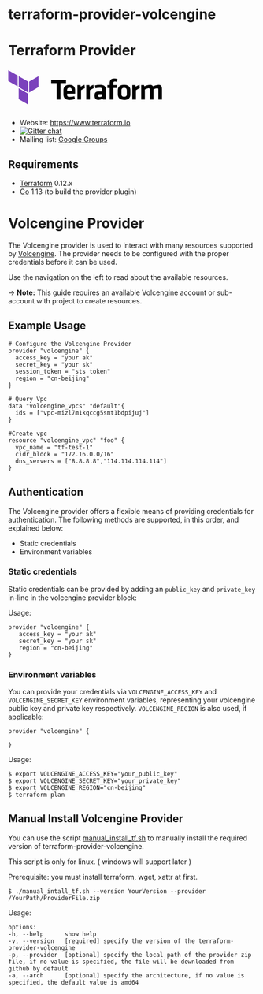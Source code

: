 # terraform-provider-volcengine
Terraform Provider
==================
<svg width="313" height="88" viewBox="0 0 313 88" fill="none" xmlns="http://www.w3.org/2000/svg"><path d="M98.46 30.46H87.21v-6.72h30.121v6.72h-11.25v33.6h-7.62v-33.6z" fill="#000"></path><path d="M125.291 58.59a30.77 30.77 0 009-1.39l1.15 5.56a31.65 31.65 0 01-10.86 1.88c-9.25 0-12.46-4.3-12.46-11.38v-7.8c0-6.23 2.78-11.49 12.22-11.49 9.44 0 11.56 5.5 11.56 11.85v6.3h-16.32v1.51c0 3.57 1.23 4.96 5.71 4.96zm-5.71-12.4h9.38v-1.46c0-2.78-.85-4.71-4.48-4.71-3.63 0-4.9 1.93-4.9 4.71v1.46zm36.08-5.45a56.603 56.603 0 00-7.81 4.3v19.02h-7.38V34.57h6.23l.49 3.27a32.648 32.648 0 017.74-3.87l.73 6.77zm18.019 0a57.125 57.125 0 00-7.8 4.3v19.02h-7.38V34.57h6.23l.48 3.27a32.764 32.764 0 017.75-3.87l.72 6.77zm24.681 23.32h-6.05l-.54-2a16.153 16.153 0 01-8.77 2.6c-5.39 0-7.69-3.69-7.69-8.77 0-6 2.61-8.29 8.59-8.29h7.08v-3.11c0-3.26-.9-4.41-5.62-4.41-2.747.03-5.484.33-8.17.9l-.91-5.62a38.314 38.314 0 0110.1-1.39c9.26 0 12 3.26 12 10.64l-.02 19.45zm-7.38-11.16h-5.4c-2.42 0-3.09.67-3.09 2.91 0 2 .67 3 3 3 1.95-.03 3.861-.55 5.56-1.51l-.07-4.4zm30.069-25.04a21.154 21.154 0 00-4.24-.49c-2.9 0-3.32 1.27-3.32 3.51v3.69h7.5l-.41 5.87h-7.07v23.62h-7.38V40.44h-4.72v-5.87h4.72v-4.11c0-6.11 2.84-9.14 9.37-9.14a23.496 23.496 0 016.35.85l-.8 5.69zm14.39 36.78c-10.1 0-12.86-5.58-12.86-11.58v-7.48c0-6 2.72-11.61 12.82-11.61s12.83 5.56 12.83 11.61v7.48c.04 6-2.65 11.58-12.79 11.58zm0-24.38c-3.93 0-5.44 1.75-5.44 5.08v7.92c0 3.33 1.51 5.09 5.44 5.09 3.93 0 5.45-1.76 5.45-5.09v-7.92c0-3.28-1.51-5.08-5.45-5.08zm31.82.48a57.125 57.125 0 00-7.8 4.3v19.02h-7.38V34.57h6.23l.48 3.27a32.943 32.943 0 017.79-3.87l.68 6.77zm20.32 23.32v-20.6c0-1.57-.67-2.36-2.36-2.36s-5 1.09-7.68 2.49v20.47h-7.39V34.57h5.63l.73 2.48a29.593 29.593 0 0111.79-3.08c2.85 0 4.6 1.15 5.57 3.14a29.004 29.004 0 0111.86-3.14c4.9 0 6.65 3.44 6.65 8.71v21.38H305v-20.6c0-1.57-.67-2.36-2.36-2.36a19.425 19.425 0 00-7.68 2.49v20.47h-7.38z" fill="#000"></path><path fill-rule="evenodd" clip-rule="evenodd" d="M21.2 16.55l19.1 11.03v22.06L21.2 38.61V16.55zm21.19 11.03v22.06L61.5 38.61V16.55L42.39 27.58zM0 4.24V26.3l19.1 11.03V15.27L0 4.24zm21.2 58.85l19.1 11.03V52.06L21.2 41.03v22.06z" fill="#7B42BC"></path></svg>

- Website: https://www.terraform.io
- [![Gitter chat](https://badges.gitter.im/hashicorp-terraform/Lobby.png)](https://gitter.im/hashicorp-terraform/Lobby)
- Mailing list: [Google Groups](http://groups.google.com/group/terraform-tool)


Requirements
------------

- [Terraform](https://www.terraform.io/downloads.html) 0.12.x
- [Go](https://golang.org/doc/install) 1.13 (to build the provider plugin)


# Volcengine Provider

The Volcengine provider is used to interact with many resources supported by [Volcengine](https://www.volcengine.com/).
The provider needs to be configured with the proper credentials before it can be used.

Use the navigation on the left to read about the available resources.

-> **Note:** This guide requires an available Volcengine account or sub-account with project to create resources.

## Example Usage
```hcl
# Configure the Volcengine Provider
provider "volcengine" {
  access_key = "your ak"
  secret_key = "your sk"
  session_token = "sts token"
  region = "cn-beijing"
}

# Query Vpc
data "volcengine_vpcs" "default"{
  ids = ["vpc-mizl7m1kqccg5smt1bdpijuj"]
}

#Create vpc
resource "volcengine_vpc" "foo" {
  vpc_name = "tf-test-1"
  cidr_block = "172.16.0.0/16"
  dns_servers = ["8.8.8.8","114.114.114.114"]
}

```

## Authentication

The Volcengine provider offers a flexible means of providing credentials for
authentication. The following methods are supported, in this order, and
explained below:

- Static credentials
- Environment variables

### Static credentials

Static credentials can be provided by adding an `public_key` and `private_key` in-line in the
volcengine provider block:

Usage:

```hcl
provider "volcengine" {
   access_key = "your ak"
   secret_key = "your sk"
   region = "cn-beijing"
}
```

### Environment variables

You can provide your credentials via `VOLCENGINE_ACCESS_KEY` and `VOLCENGINE_SECRET_KEY`
environment variables, representing your volcengine public key and private key respectively.
`VOLCENGINE_REGION` is also used, if applicable:

```hcl
provider "volcengine" {
  
}
```

Usage:

```
$ export VOLCENGINE_ACCESS_KEY="your_public_key"
$ export VOLCENGINE_SECRET_KEY="your_private_key"
$ export VOLCENGINE_REGION="cn-beijing"
$ terraform plan
```

## Manual Install Volcengine Provider

You can use the script [manual_install_tf.sh](manual_install_tf.sh) to manually install the required version of terraform-provider-volcengine.

This script is only for linux. ( windows will support later )

Prerequisite: you must install terraform, wget, xattr at first.

```
$ ./manual_intall_tf.sh --version YourVersion --provider /YourPath/ProviderFile.zip
```

Usage:

```
options:
-h, --help      show help
-v, --version   [required] specify the version of the terraform-provider-volcengine
-p, --provider  [optional] specify the local path of the provider zip file, if no value is specified, the file will be downloaded from github by default
-a, --arch      [optional] specify the architecture, if no value is specified, the default value is amd64
```




